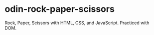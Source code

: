 # odin-rock-paper-scissors
Rock, Paper, Scissors with HTML, CSS, and JavaScript. Practiced with DOM.